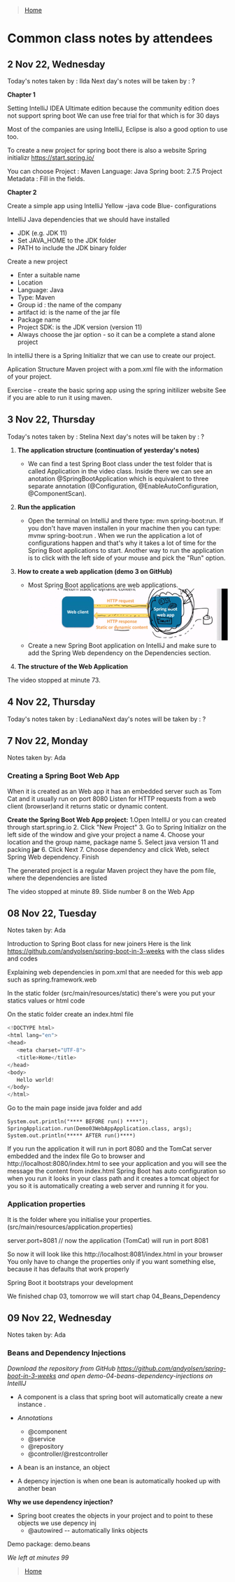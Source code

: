 >[Home](../README.md)

# Common class notes by attendees

## 2 Nov 22, Wednesday 

Today's notes taken by : Ilda
Next day's notes will be taken by : ?


**Chapter 1**

Setting IntelliJ IDEA Ultimate edition because the community edition does not support spring boot 
We can use free trial for that which is for 30 days

Most of the companies are using IntelliJ, Eclipse is also a good option to use too.

To create a new project for spring boot there is also a website Spring initializr  https://start.spring.io/

You can choose 
Project : Maven
Language: Java
Spring boot: 2.7.5 
Project Metadata : Fill in the fields.


**Chapter 2**

Create a simple app using IntelliJ
Yellow -java code
Blue- configurations

IntelliJ Java dependencies that we should have installed 
- JDK (e.g. JDK 11)
- Set JAVA_HOME to the JDK folder
- PATH to include the JDK binary folder


Create a new project 
- Enter a suitable name
- Location 
- Language: Java
- Type: Maven
- Group id : the name of the company
- artifact id: is the name of the jar file
- Package name
- Project SDK: is the JDK version (version 11)
- Always choose the jar option - so it can be a complete a stand alone project


In intelliJ there is a Spring Initializr that we can use to create our project.

Aplication Structure
Maven project with a pom.xml file with the information of your project.


Exercise - create the basic spring app using the spring initilizer website
See if you are able to run it using maven.

## 3 Nov 22, Thursday

Today's notes taken by : Stelina
Next day's notes will be taken by : ?

1. **The application structure (continuation of yesterday's notes)**
   - We can find a test Spring Boot class under the test folder that is called Application in the video class. Inside there we can see an anotation @SpringBootApplication which is equivalent to three separate annotation (@Configuration, @EnableAutoConfiguration, @ComponentScan). 

2. **Run the application**
   - Open the terminal on IntelliJ and there type: mvn spring-boot:run. If you don't have maven installen in your machine then you can type: mvnw spring-boot:run . When we run the application a lot of configurations happen and that's why it takes a lot of time for the Spring Boot applications to start. Another way to run the application is to click with the left side of your mouse and pick the "Run" option. 

3. **How to create a web application (demo 3 on GitHub)**
   - Most Spring Boot applications are web applications. 
  ![webapp.png](../assets/webapp.png)
   - Create a new Spring Boot application on IntelliJ and make sure to add the Spring Web dependency on the Dependencies section.

4. **The structure of the Web Application**

The video stopped at minute 73.


## 4 Nov 22, Thursday
Today's notes taken by : LedianaNext day's notes will be taken by : ?


## 7 Nov 22, Monday
 
Notes taken by: Ada
 
### Creating a Spring Boot Web App
 
When it is created as an Web app it has an embedded server such as Tom Cat and it usually run on port 8080
Listen for HTTP requests from a web client (browser)and it returns static or dynamic content.
 
**Create the Spring Boot Web App project:**
1.Open IntellIJ or you can created through start.spring.io
2. Click "New Project"
3. Go to Spring Initializr on the left side of the window and give your project a name
4. Choose your location and the group name, package name
5. Select java version 11 and packing **jar**
6. Click Next
7. Choose dependency and click Web, select Spring Web dependency. Finish
 
 
The generated project is a regular Maven project they have the pom file, where the dependencies are listed
 
The video stopped at minute 89. Slide number 8 on the Web App
 
## 08 Nov 22, Tuesday
 
Notes taken by: Ada
 
Introduction to Spring Boot class for new joiners
Here is the link https://github.com/andyolsen/spring-boot-in-3-weeks with the class slides and codes
 
Explaining web dependencies in pom.xml that are needed for this web app such as spring.framework.web
 
In the static folder (src/main/resources/static) there's were you put your statics values or html code
 
On the static folder create an index.html file
 
```java
<!DOCTYPE html>
<html lang="en">
<head>
   <meta charset="UTF-8">
   <title>Home</title>
</head>
<body>
   Hello world!
</body>
</html>
```
 
Go to the main page inside java folder and add
 
```
System.out.println("**** BEFORE run() ****");
SpringApplication.run(Demo03WebAppApplication.class, args);
System.out.println(***** AFTER run()****)
```
If you run the application it will run in port 8080 and the TomCat server embedded and the index file
Go to browser and http://localhost:8080/index.html to see your application and you will see the message the content from index.html
Spring Boot has auto configuration so when you run it looks in your class path and it creates a tomcat object for you so it is automatically creating a web server and running it for you.
 
### Application properties
 
It is the folder where you initialise your properties. (src/main/resources/application.properties)
 
server.port=8081   // now the application (TomCat) will run in port 8081
 
So now it will look like this http://localhost:8081/index.html in your browser
You only have to change the properties only if you want something else, because it has defaults that work properly
 
Spring Boot it bootstraps your development
 
 
We finished chap 03, tomorrow we will start chap 04_Beans_Dependency
 
 ## 09 Nov 22, Wednesday
 
Notes taken by: Ada

### Beans and Dependency Injections

_Download the repository from GitHub https://github.com/andyolsen/spring-boot-in-3-weeks and open demo-04-beans-dependency-injections on IntellIJ_ 

* A component is a class that spring boot will automatically create a new instance . 
* _Annotations_ 
   - @component
   - @service
   - @repository
   - @controller/@restcontroller

* A bean is an instance, an object
* A depency injection is when one bean is automatically hooked up with another bean

**Why we use dependency injection?**
- Spring boot creates the objects in your project and to point to these objects we use depency inj
  - @autowired -- automatically links objects

Demo package: demo.beans

_We left at minutes 99_

>[Home](../README.md)

